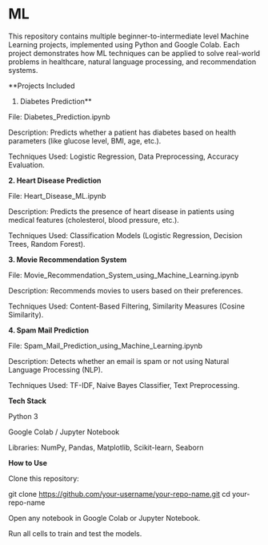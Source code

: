 # ML
This repository contains multiple beginner-to-intermediate level Machine Learning projects, implemented using Python and Google Colab. Each project demonstrates how ML techniques can be applied to solve real-world problems in healthcare, natural language processing, and recommendation systems.

**Projects Included
1. Diabetes Prediction**

File: Diabetes_Prediction.ipynb

Description: Predicts whether a patient has diabetes based on health parameters (like glucose level, BMI, age, etc.).

Techniques Used: Logistic Regression, Data Preprocessing, Accuracy Evaluation.

**2. Heart Disease Prediction**

File: Heart_Disease_ML.ipynb

Description: Predicts the presence of heart disease in patients using medical features (cholesterol, blood pressure, etc.).

Techniques Used: Classification Models (Logistic Regression, Decision Trees, Random Forest).

**3. Movie Recommendation System**

File: Movie_Recommendation_System_using_Machine_Learning.ipynb

Description: Recommends movies to users based on their preferences.

Techniques Used: Content-Based Filtering, Similarity Measures (Cosine Similarity).

**4. Spam Mail Prediction**

File: Spam_Mail_Prediction_using_Machine_Learning.ipynb

Description: Detects whether an email is spam or not using Natural Language Processing (NLP).

Techniques Used: TF-IDF, Naive Bayes Classifier, Text Preprocessing.

**Tech Stack**

Python 3

Google Colab / Jupyter Notebook

Libraries: NumPy, Pandas, Matplotlib, Scikit-learn, Seaborn

**How to Use**

Clone this repository:

git clone https://github.com/your-username/your-repo-name.git
cd your-repo-name


Open any notebook in Google Colab or Jupyter Notebook.

Run all cells to train and test the models.
